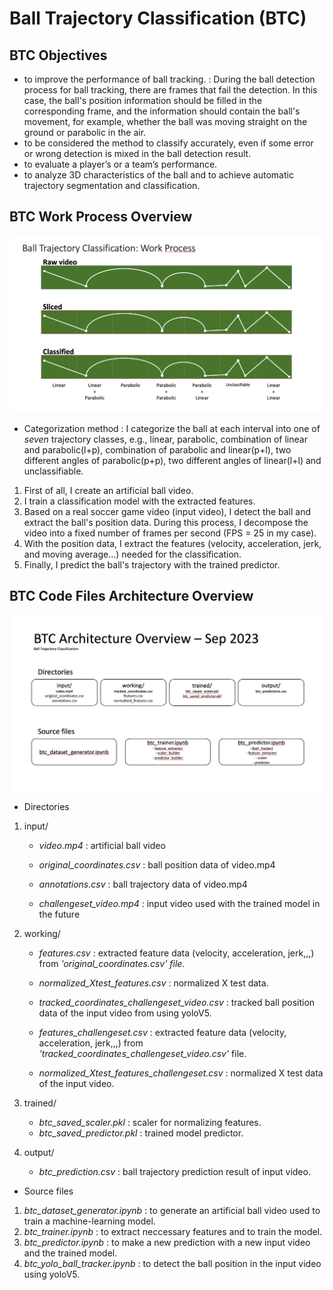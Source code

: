 # Ball Trajectory Classification (BTC)

## BTC Objectives
* to improve the performance of ball tracking. : During the ball detection process for ball tracking, there are frames that fail the detection. In this case, the ball's position information should be filled in the corresponding frame, and the information should contain the ball's movement, for example, whether the ball was moving straight on the ground or parabolic in the air.
* to be considered the method to classify accurately, even if some error or wrong detection is mixed in the ball detection result.
* to evaluate a player’s or a team’s performance.
* to analyze 3D characteristics of the ball and to achieve automatic trajectory segmentation and classification. 

## BTC Work Process Overview
![work_process](/work_process.png)
  - Categorization method : I categorize the ball at each interval into one of *seven* trajectory classes, e.g., linear, parabolic, combination of linear and parabolic(l+p), combination of parabolic and linear(p+l), two different angles of parabolic(p+p), two different angles of linear(l+l) and unclassifiable.

  1.  First of all, I create an artificial ball video.
  2.  I train a classification model with the extracted features.
  3.  Based on a real soccer game video (input video), I detect the ball and extract the ball's position data. During this process, I decompose the video into a fixed number of frames per second (FPS = 25 in my case).
  4. With the position data, I extract the features (velocity, acceleration, jerk, and moving average...) needed for the classification.
  5.  Finally, I predict the ball's trajectory with the trained predictor.

## BTC Code Files Architecture Overview 
![architecture](/BTC_architecture.png)
- Directories
1. input/ 
   - *video.mp4* : artificial ball video
   - *original_coordinates.csv* : ball position data of video.mp4
   - *annotations.csv* : ball trajectory data of video.mp4

   - *challengeset_video.mp4* : input video used with the trained model in the future

2. working/
   - *features.csv* : extracted feature data (velocity, acceleration, jerk,,,) from *'original_coordinates.csv' file*.
   - *normalized_Xtest_features.csv* : normalized X test data.

   - *tracked_coordinates_challengeset_video.csv* : tracked ball position data of the input video from using yoloV5.
   - *features_challengeset.csv* : extracted feature data (velocity, acceleration, jerk,,,) from *'tracked_coordinates_challengeset_video.csv'* file.
   - *normalized_Xtest_features_challengeset.csv*  : normalized X test data of the input video. 

3. trained/
   - *btc_saved_scaler.pkl* : scaler for normalizing features.
   - *btc_saved_predictor.pkl* : trained model predictor.

4. output/
   - *btc_prediction.csv* : ball trajectory prediction result of input video.

- Source files
1. *btc_dataset_generator.ipynb* : to generate an artificial ball video used to train a machine-learning model.
2. *btc_trainer.ipynb* : to extract neccessary features and to train the model.
3. *btc_predictor.ipynb* : to make a new prediction with a new input video and the trained model.
4. *btc_yolo_ball_tracker.ipynb* : to detect the ball position in the input video using yoloV5. 

